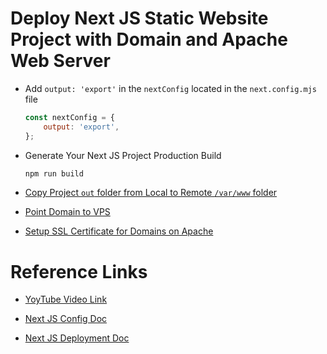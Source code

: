 # Deploy Next JS Static Website Project with Domain and Apache Web Server

- Add `output: 'export'` in the `nextConfig` located in the `next.config.mjs` file

    ```javascript
    const nextConfig = {
        output: 'export',
    };
    ```

- Generate Your Next JS Project Production Build

    ```sh
    npm run build
    ```

- [Copy Project `out` folder from Local to Remote `/var/www` folder](https://github.com/satyam-seth-learnings/devops-learning/tree/main/14.copy-project-folder-from-local-machine-to-remote-server)

- [Point Domain to VPS](https://github.com/satyam-seth-learnings/devops-learning/tree/main/15.point-domain-and-host-html-website-on-remote-server)

- [Setup SSL Certificate for Domains on Apache](https://github.com/satyam-seth-learnings/devops-learning/blob/main/16.setup-ssl-certificate-for-domains-on-apache.md)


# Reference Links

- [YoyTube Video Link](https://youtu.be/-mJVCLFLLpA?si=2b6fX4Hxc0lIeMQX)

- [Next JS Config Doc](https://nextjs.org/docs/app/api-reference/next-config-js)

- [Next JS Deployment Doc](https://nextjs.org/docs/pages/building-your-application/deploying)